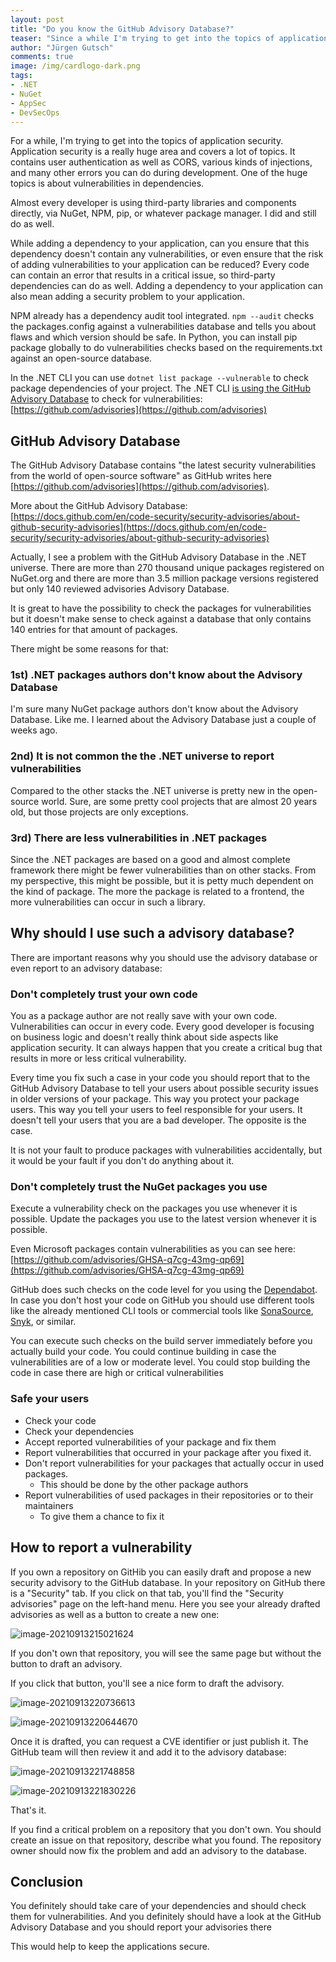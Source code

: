 ```yaml
---
layout: post
title: "Do you know the GitHub Advisory Database?"
teaser: "Since a while I'm trying to get into the topics of application security. One of the huge topics that is critical is about vulnerabilities in dependencies. This post is about why you should know the GitHub Advisory Database."
author: "Jürgen Gutsch"
comments: true
image: /img/cardlogo-dark.png
tags: 
- .NET
- NuGet
- AppSec
- DevSecOps
---
```


For a while, I'm trying to get into the topics of application security. Application security is a really huge area and covers a lot of topics. It contains user authentication as well as CORS, various kinds of injections, and many other errors you can do during development. One of the huge topics is about vulnerabilities in dependencies.

Almost every developer is using third-party libraries and components directly, via NuGet, NPM, pip, or whatever package manager. I did and still do as well. 

While adding a dependency to your application, can you ensure that this dependency doesn't contain any vulnerabilities, or even ensure that the risk of adding vulnerabilities to your application can be reduced? Every code can contain an error that results in a critical issue, so third-party dependencies can do as well. Adding a dependency to your application can also mean adding a security problem to your application.

NPM already has a dependency audit tool integrated. `npm --audit`  checks the packages.config against a vulnerabilities database and tells you about flaws and which version should be safe. In Python, you can install pip package globally to do vulnerabilities checks based on the requirements.txt against an open-source database. 

In the .NET CLI you can use `dotnet list package --vulnerable` to check package dependencies of your project. The .NET CLI [is using the GitHub Advisory Database](https://devblogs.microsoft.com/nuget/how-to-scan-nuget-packages-for-security-vulnerabilities/) to check for vulnerabilities: [https://github.com/advisories](https://github.com/advisories)

## GitHub Advisory Database

The GitHub Advisory Database contains "the latest security vulnerabilities from the world of open-source software" as GitHub writes here [https://github.com/advisories](https://github.com/advisories). 

More about the GitHub Advisory Database: 
[https://docs.github.com/en/code-security/security-advisories/about-github-security-advisories](https://docs.github.com/en/code-security/security-advisories/about-github-security-advisories)

Actually, I see a problem with the GitHub Advisory Database in the .NET universe. There are more than 270 thousand unique packages registered on NuGet.org and there are more than 3.5 million package versions registered but only 140 reviewed advisories Advisory Database. 

It is great to have the possibility to check the packages for vulnerabilities but it doesn't make sense to check against a database that only contains 140 entries for that amount of packages.

There might be some reasons for that:

### 1st) .NET packages authors don't know about the Advisory Database

I'm sure many NuGet package authors don't know about the Advisory Database. Like me. I learned about the Advisory Database just a couple of weeks ago.

### 2nd) It is not common the the .NET universe to report vulnerabilities

Compared to the other stacks the .NET universe is pretty new in the open-source world. Sure, are some pretty cool projects that are almost 20 years old, but those projects are only exceptions. 

### 3rd) There are less vulnerabilities in .NET packages

Since the .NET packages are based on a good and almost complete framework there might be fewer vulnerabilities than on other stacks. From my perspective, this might be possible, but it is petty much dependent on the kind of package. The more the package is related to a frontend, the more vulnerabilities can occur in such a library.

## Why should I use such a advisory database?

There are important reasons why you should use the advisory database or even report to an advisory database:

### Don't completely trust your own code

You as a package author are not really save with your own code. Vulnerabilities can occur in every code. Every good developer is focusing on business logic and doesn't really think about side aspects like application security. It can always happen that you create a critical bug that results in more or less critical vulnerability. 

Every time you fix such a case in your code you should report that to the GitHub Advisory Database to tell your users about possible security issues in older versions of your package. This way you protect your package users. This way you tell your users to feel responsible for your users. It doesn't tell your users that you are a bad developer. The opposite is the case.

It is not your fault to produce packages with vulnerabilities accidentally, but it would be your fault if you don't do anything about it. 

### Don't completely trust the NuGet packages you use

Execute a vulnerability check on the packages you use whenever it is possible. Update the packages you use to the latest version whenever it is possible.

Even Microsoft packages contain vulnerabilities as you can see here:
[https://github.com/advisories/GHSA-q7cg-43mg-qp69](https://github.com/advisories/GHSA-q7cg-43mg-qp69)

GitHub does such checks on the code level for you using the [Dependabot](https://github.com/dependabot). In case you don't host your code on GitHub you should use different tools like the already mentioned CLI tools or commercial tools like [SonaSource](https://www.sonarsource.com/), [Snyk](https://snyk.io/), or similar.

You can execute such checks on the build server immediately before you actually build your code. You could continue building in case the vulnerabilities are of a low or moderate level. You could stop building the code in case there are high or critical vulnerabilities

### Safe your users

- Check your code
- Check your dependencies
- Accept reported vulnerabilities of your package and fix them
- Report vulnerabilities that occurred in your package after you fixed it.
- Don't report vulnerabilities for your packages that actually occur in used packages.
  - This should be done by the other package authors  
- Report vulnerabilities of used packages in their repositories or to their maintainers
  - To give them a chance to fix it

 ## How to report a vulnerability

If you own a repository on GitHib you can easily draft and propose a new security advisory to the GitHub database. In your repository on GitHub there is a "Security" tab. If you click on that tab, you'll find the "Security advisories" page on the left-hand menu. Here you see your already drafted advisories as well as a button to create a new one:

![image-20210913215021624]({{site.baseurl}}/img/gsa/gsa01.png)

If you don't own that repository, you will see the same page but without the button to draft an advisory.

If you click that button, you'll see a nice form to draft the advisory.

![image-20210913220736613]({{site.baseurl}}/img/gsa/gsa02.png)

![image-20210913220644670]({{site.baseurl}}/img/gsa/gsa03.png)

Once it is drafted, you can request a CVE identifier or just publish it. The GitHub team will then review it and add it to the advisory database:

![image-20210913221748858]({{site.baseurl}}/img/gsa/gsa04.png)

![image-20210913221830226]({{site.baseurl}}/img/gsa/gsa05.png)

That's it.

If you find a critical problem on a repository that you don't own. You should create an issue on that repository, describe what you found. The repository owner should now fix the problem and add an advisory to the database.

## Conclusion

You definitely should take care of your dependencies and should check them for vulnerabilities. And you definitely should have a look at the GitHub Advisory Database  and you should report your advisories there

This would help to keep the applications secure.
